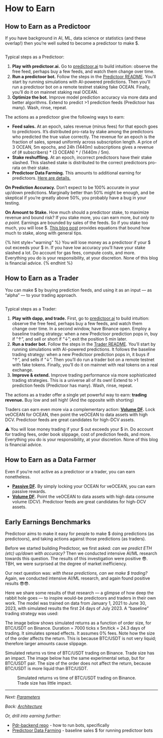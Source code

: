 # How to Earn

## How to Earn as a Predictoor
If you have background in AI, ML, data science or statistics (and these overlap!) then you’re well suited to become a predictoor to make \$.

<figure><img src="../.gitbook/assets/predictoor/progression_of_a_predictoor.png" alt=""></figure>

Typical steps as a Predictoor:
1. **Play with predictoor.ai.** Go to [predictoor.ai](https://predictoor.ai) to build intuition: observe the free feed, perhaps buy a few feeds, and watch them change over time.
1. **Run a predictoor bot.** Follow the steps in the [Predictoor README](https://github.com/oceanprotocol/pdr-backend/blob/main/READMEs/predictoor.md). You’ll start by running simulations with AI-powered predictions. Then you'll run a predictoor bot on a remote testnet staking fake OCEAN. Finally, you’ll do it on mainnet staking real OCEAN.
1. **Optimize the bot.** Improve model prediction accuracy via more data and better algorithms. Extend to predict >1 prediction feeds (Predictoor has many). Wash, rinse, repeat.  

The actions as a predictoor give the following ways to earn:  
* **Feed sales.** At an epoch, sales revenue (minus fees) for that epoch goes to predictoors. It’s distributed pro-rata by stake among the predictoors who predicted the true value correctly. The revenue for an epoch is the fraction of sales, spread uniformly across subscription length. A price of 3 OCEAN, 5m epochs, and 24h (1440m) subscriptions gives a revenue of (# subscribers) * (3 OCEAN) * / (1440m / 5m).
* **Stake reshuffling.** At an epoch, incorrect predictoors have their stake slashed. This slashed stake is distributed to the correct predictoors pro-rata on their stake.
* **Predictoor Data Farming.** This amounts to additional earning for predictoors. [Here are details.](https://docs.oceanprotocol.com/data-farming/predictoordf.md)

**On Prediction Accuracy.** Don’t expect to be 100% accurate in your up/down predictions. Marginally better than 50% might be enough, and be skeptical if you’re greatly above 50%, you probably have a bug in your testing.

**On Amount to Stake.** How much should a predictoor stake, to maximize revenue and bound risk? If you stake more, you can earn more, _but only to a point_. Earnings are bounded by sales of the feeds. So if you stake too much, you will lose $. [This blog post](https://blog.oceanprotocol.com/rewards-mechanisms-of-ocean-predictoor-6f76c942baf7) provides equations that bound how much to stake, along with general tips.

{% hint style="warning" %}
You will lose money as a predictoor if your \$ out exceeds your \$ in. If you have low accuracy you’ll have your stake slashed a lot. Do account for gas fees, compute costs, and more. Everything you do is your responsibility, at your discretion. None of this blog is financial advice.
{% endhint %}

## How to Earn as a Trader

You can make \$ by buying prediction feeds, and using it as an input — as “alpha” — to your trading approach.

<figure><img src="../.gitbook/assets/predictoor/progression_of_a_trader.png" alt=""></figure>

Typical steps as a Trader:
1. **Play with dapp, and trade.** First, go to [predictoor.ai](https://test.predictoor.ai/) to build intuition: observe the free feed, perhaps buy a few feeds, and watch them change over time. In a second window, have Binance open. Employ a baseline trading strategy: when a new Predictoor prediction pops in, buy if “↑”, and sell or short if “↓”; exit the position 5 min later.  
1. **Run a trader bot.** Follow the steps in the [Trader README](https://github.com/oceanprotocol/pdr-backend/blob/main/READMEs/trader.md). You’ll start by running simulations with AI-powered predictions. It follows the baseline trading strategy: when a new Predictoor prediction pops in, it buys if “↑”, and sells if “↓”. Then you’ll do run a trader bot on a remote testnet with fake tokens. Finally, you’ll do it on mainnet with real tokens on a real exchange.
1. **Improve & extend.** Improve trading performance via more sophisticated trading strategies. This is a universe all of its own! Extend to >1 prediction feeds (Predictoor has many). Wash, rinse, repeat.  

The actions as a trader offer a single yet powerful way to earn: **trading revenue.** Buy low and sell high! (And the opposite with shorting)  

Traders can earn even more via a complementary action: **[Volume DF](https://docs.oceanprotocol.com/data-farming/volumedf.md).** Lock veOCEAN for OCEAN, then point the veOCEAN to data assets with high DCV. Predictoor feeds are great candidates for high-DCV assets.  

⚠️ You will lose money trading if your \$ out exceeds your \$ in. Do account for trading fees, order book slippage, cost of prediction feeds, and more. Everything you do is your responsibility, at your discretion. None of this blog is financial advice.  

## How to Earn as a Data Farmer

Even if you’re not active as a predictoor or a trader, you can earn nonetheless.

* **[Passive DF](https://docs.oceanprotocol.com/data-farming/passivedf.md).** By simply locking your OCEAN for veOCEAN, you can earn passive rewards.  
* **[Volume DF](https://docs.oceanprotocol.com/data-farming/volumedf.md).** Point the veOCEAN to data assets with high data consume volume (DCV). Predictoor feeds are great candidates for high-DCV assets.

## Early Earnings Benchmarks

Predictoor aims to make it easy for people to make \$ doing predictions (as predictoors), and taking actions against those predictions (as traders).

Before we started building Predictoor, we first asked: _can we predict ETH (etc) up/down with accuracy?_ Then we conducted intensive AI/ML research towards this question. The results of this investigation were positive 😎. TBH, we were surprised at the degree of market inefficiency.

Our next question was: _with these predictions, can we make \$ trading?_ Again, we conducted intensive AI/ML research, and again found positive results 😎😎.

Here we share some results of that research — a glimpse of how deep the rabbit hole goes — to inspire would-be predictoors and traders in their own work. The model was trained on data from January 1, 2021 to June 30, 2023, with simulated results the first 24 days of July 2023. A “baseline” trading strategy was used:

The image below shows simulated returns as a function of order size, for BTC/USDT on Binance. Duration = 7000 ticks x 5m/tick = 24.3 days of trading. It simulates spread effects. It assumes 0% fees. Note how the size of the order affects the return. This is because BTC/USDT is not very liquid; therefore larger amounts cause slippage.

Simulated returns vs time of BTC/USDT trading on Binance. Trade size has an impact.
The image below has the same experimental setup, but for BTC/USDT pair. The size of the order does not affect the return, because BTC/USDT is more liquid than BTC/USDT.

<figure><img src="../.gitbook/assets/predictoor/simulated_returns_btc_usdt.png" alt=""><figcaption>Simulated returns vs time of BTC/USDT trading on Binance. Trade size has little impact.</figcaption></figure>

----

_Next: [Parameters](pdr-parameters.md)_

_Back: [Architecture](pdr-architecture.md)_

_Or, drill into earning further:_
- [Pdr-backend repo](https://github.com/oceanprotocol/pdr-backend) - how to run bots, specifically
- [Predictoor Data Farming](https://docs.oceanprotocol.com/data-farming/predictoordf.md) - baseline sales $  for running predictoor bots


